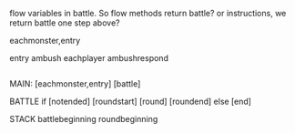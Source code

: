 
flow variables in battle.
So flow methods return battle? or instructions, we return battle one step above?


eachmonster,entry

entry
  ambush
    eachplayer ambushrespond


```

```


MAIN:
  [eachmonster,entry]
  [battle]

BATTLE
  if [notended]
    [roundstart] 
    [round]
    [roundend]
  else
    [end]



STACK
  battlebeginning
  roundbeginning